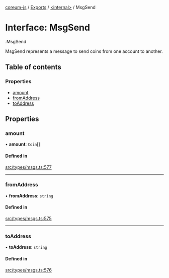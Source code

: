 [coreum-js](../README.md) / [Exports](../modules.md) / [<internal\>](../modules/internal_.md) / MsgSend

# Interface: MsgSend

[<internal>](../modules/internal_.md).MsgSend

MsgSend represents a message to send coins from one account to another.

## Table of contents

### Properties

- [amount](internal_.MsgSend-2.md#amount)
- [fromAddress](internal_.MsgSend-2.md#fromaddress)
- [toAddress](internal_.MsgSend-2.md#toaddress)

## Properties

### amount

• **amount**: `Coin`[]

#### Defined in

[src/types/msgs.ts:577](https://github.com/PyramydLabs/coreum-js/blob/37d165f/src/types/msgs.ts#L577)

___

### fromAddress

• **fromAddress**: `string`

#### Defined in

[src/types/msgs.ts:575](https://github.com/PyramydLabs/coreum-js/blob/37d165f/src/types/msgs.ts#L575)

___

### toAddress

• **toAddress**: `string`

#### Defined in

[src/types/msgs.ts:576](https://github.com/PyramydLabs/coreum-js/blob/37d165f/src/types/msgs.ts#L576)
